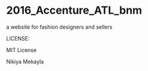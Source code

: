 # 2016_Accenture_ATL_bnm
a website for fashion designers and sellers

LICENSE:

MIT License

Nikiya
Mekayla